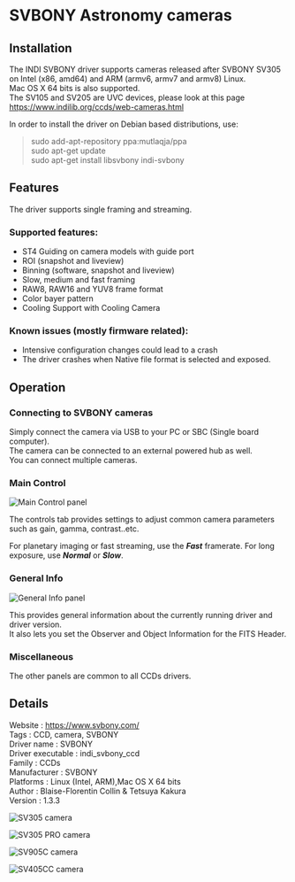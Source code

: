 
# SVBONY Astronomy cameras

## Installation

The INDI SVBONY driver supports cameras released after SVBONY SV305 on Intel (x86, amd64) and ARM (armv6, armv7 and armv8) Linux.  
Mac OS X 64 bits is also supported.  
The SV105 and SV205 are UVC devices, please look at this page https://www.indilib.org/ccds/web-cameras.html

In order to install the driver on Debian based distributions, use:  

> sudo add-apt-repository ppa:mutlaqja/ppa  
> sudo apt-get update  
> sudo apt-get install libsvbony indi-svbony  

## Features

The driver supports single framing and streaming.  

### Supported features:

- ST4 Guiding on camera models with guide port
- ROI (snapshot and liveview)
- Binning (software, snapshot and liveview)
- Slow, medium and fast framing
- RAW8, RAW16 and YUV8 frame format
- Color bayer pattern
- Cooling Support with Cooling Camera

### Known issues (mostly firmware related):

- Intensive configuration changes could lead to a crash
- The driver crashes when Native file format is selected and exposed.

## Operation

### Connecting to SVBONY cameras

Simply connect the camera via USB to your PC or SBC (Single board computer).  
The camera can be connected to an external powered hub as well.  
You can connect multiple cameras.  

### Main Control

![Main Control panel](./control_panel.jpg)

The controls tab provides settings to adjust common camera parameters such as gain, gamma, contrast..etc.  

For planetary imaging or fast streaming, use the ***Fast*** framerate. For long exposure, use ***Normal*** or ***Slow***.  

### General Info

![General Info panel](./info_panel.jpg)

This provides general information about the currently running driver and driver version.  
It also lets you set the Observer and Object Information for the FITS Header.  

### Miscellaneous

The other panels are common to all CCDs drivers.  

## Details

Website :		https://www.svbony.com/  
Tags :			CCD, camera, SVBONY  
Driver name :		SVBONY  
Driver executable :	indi_svbony_ccd  
Family :		CCDs  
Manufacturer :		SVBONY  
Platforms :		Linux (Intel, ARM),Mac OS X 64 bits  
Author :		Blaise-Florentin Collin & Tetsuya Kakura  
Version :		1.3.3  

![SV305 camera](./SV305.jpg)

![SV305 PRO camera](./SV305PRO.jpg)

![SV905C camera](./SV905C.jpg)

![SV405CC camera](./SV405CC.jpg)
